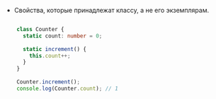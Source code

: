 
- Свойства, которые принадлежат классу, а не его экземплярам.

```ts

	class Counter {
	  static count: number = 0;
	
	  static increment() {
	    this.count++;
	  }
	}
	
	Counter.increment();
	console.log(Counter.count); // 1

```
